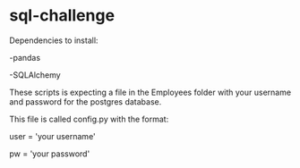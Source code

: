 # sql-challenge

Dependencies to install:

-pandas

-SQLAlchemy



These scripts is expecting a file in the Employees folder with your username and password for the postgres database. 

This file is called config.py with the format:

user = 'your username'

pw = 'your password'
